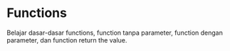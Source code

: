 # Functions
Belajar dasar-dasar functions, function tanpa parameter, function dengan parameter, dan function return the value.
